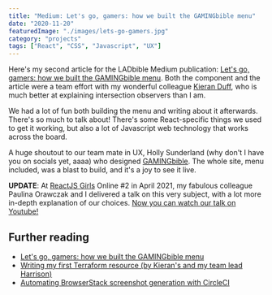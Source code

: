 ```yaml
---
title: "Medium: Let's go, gamers: how we built the GAMINGbible menu"
date: "2020-11-20"
featuredImage: "./images/lets-go-gamers.jpg"
category: "projects"
tags: ["React", "CSS", "Javascript", "UX"]
---
```


Here's my second article for the LADbible Medium publication: [Let's go, gamers: how we built the GAMINGbible menu](https://medium.com/ladbiblegroup/lets-go-gamers-how-we-made-the-gamingbible-menu-d33115c86e28). Both the component and the article were a team effort with my wonderful colleague [Kieran Duff](https://twitter.com/KieranDuff9), who is much better at explaining intersection observers than I am.

We had a lot of fun both building the menu and writing about it afterwards. There's so much to talk about! There's some React-specific things we used to get it working, but also a lot of Javascript web technology that works across the board.

A huge shoutout to our team mate in UX, Holly Sunderland (why don't I have you on socials yet, aaaa) who designed [GAMINGbible](https://www.gamingbible.co.uk). The whole site, menu included, was a blast to build, and it's a joy to see it live.

**UPDATE**: At [ReactJS Girls](https://reactjsgirls.com/) Online #2 in April 2021, my fabulous colleague Paulina Orawczak and I delivered a talk on this very subject, with a lot more in-depth explanation of our choices. [Now you can watch our talk on Youtube!](https://youtu.be/eaY8ovn1FzI)

## Further reading

- [Let's go, gamers: how we built the GAMINGbible menu](https://medium.com/ladbiblegroup/lets-go-gamers-how-we-made-the-gamingbible-menu-d33115c86e28)
- [Writing my first Terraform resource (by Kieran's and my team lead Harrison)](https://medium.com/ladbiblegroup/writing-my-first-terraform-resource-c2d064d3beb2)
- [Automating BrowserStack screenshot generation with CircleCI](https://medium.com/ladbiblegroup/automating-browserstack-screenshot-generation-with-circleci-502bad7dcb7d)
